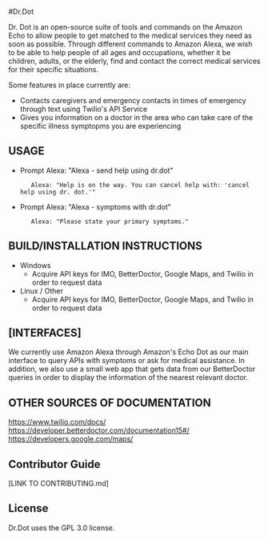 #Dr.Dot

Dr. Dot is an open-source suite of tools and commands on the Amazon Echo to allow people to get matched to the medical services they need as soon as possible. Through different commands to Amazon Alexa, we wish to be able to help people of all ages and occupations, whether it be children, adults, or the elderly, find and contact the correct medical services for their specific situations.

Some features in place currently are:
  * Contacts caregivers and emergency contacts in times of emergency through text using Twilio's API Service
  * Gives you information on a doctor in the area who can take care of the specific illness symptopms you are experiencing

## USAGE
  * Prompt Alexa: "Alexa - send help using dr.dot"
  
           Alexa: "Help is on the way. You can cancel help with: 'cancel help using dr. dot.'"
  * Prompt Alexa: "Alexa - symptoms with dr.dot" 
  
           Alexa: "Please state your primary symptoms."
  
## BUILD/INSTALLATION INSTRUCTIONS
  * Windows
    * Acquire API keys for IMO, BetterDoctor, Google Maps, and Twilio in order to request data
  * Linux / Other
    * Acquire API keys for IMO, BetterDoctor, Google Maps, and Twilio in order to request data

## [INTERFACES]
We currently use Amazon Alexa through Amazon's Echo Dot as our main interface to query APIs with symptoms or ask for medical assistance.
In addition, we also use a small web app that gets data from our BetterDoctor queries in order to display the information of the nearest relevant doctor.

## OTHER SOURCES OF DOCUMENTATION
https://www.twilio.com/docs/
https://developer.betterdoctor.com/documentation15#/
https://developers.google.com/maps/

## Contributor Guide
[LINK TO CONTRIBUTING.md]

## License 
Dr.Dot uses the GPL 3.0 license.
